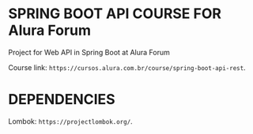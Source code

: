 # SPRING BOOT API COURSE FOR Alura Forum #

Project for Web API in Spring Boot at Alura Forum

Course link: `https://cursos.alura.com.br/course/spring-boot-api-rest`.

# DEPENDENCIES #

Lombok: `https://projectlombok.org/`.